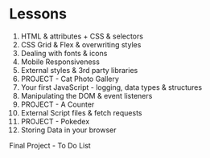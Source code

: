 # Lessons
1) HTML & attributes + CSS & selectors
2) CSS Grid & Flex & overwriting styles
3) Dealing with fonts & icons
4) Mobile Responsiveness
5) External styles & 3rd party libraries
6) PROJECT - Cat Photo Gallery
7) Your first JavaScript - logging, data types & structures
8) Manipulating the DOM & event listeners
9) PROJECT - A Counter
10) External Script files & fetch requests
11) PROJECT - Pokedex
12) Storing Data in your browser

Final Project - To Do List
